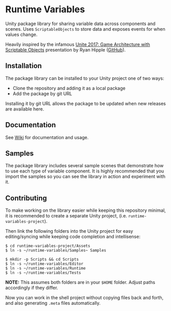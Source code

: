 # Runtime Variables

Unity package library for sharing variable data across components and scenes.
Uses `ScriptableObjects` to store data and exposes events for when values change.

Heavily inspired by the infamous [Unite 2017: Game Architecture with Scriptable Objects](https://www.youtube.com/watch?v=raQ3iHhE_Kk) presentation by Ryan Hipple ([GitHub](https://github.com/roboryantron/Unite2017)).

## Installation

The package library can be installed to your Unity project one of two ways:

- Clone the repository and adding it as a local package
- Add the package by git URL

Installing it by git URL allows the package to be updated when new releases are available here.

## Documentation

See [Wiki](https://github.com/UnderLogic/runtime-variables/wiki/Variables) for documentation and usage.

## Samples

The package library includes several sample scenes that demonstrate how to use each type of variable component.
It is highly recommended that you import the samples so you can see the library in action and experiment with it.

## Contributing

To make working on the library easier while keeping this repository minimal, it is recommended to create a separate Unity project, (i.e. `runtime-variables-project`).

Then link the following folders into the Unity project for easy editing/syncing while keeping code completion and intellisense:

```shell
$ cd runtime-variables-project/Assets
$ ln -s ~/runtime-variables/Samples~ Samples

$ mkdir -p Scripts && cd Scripts
$ ln -s ~/runtime-variables/Editor
$ ln -s ~/runtime-variables/Runtime
$ ln -s ~/runtime-variables/Tests
```

**NOTE:** This assumes both folders are in your `$HOME` folder. Adjust paths accordingly if they differ.

Now you can work in the shell project without copying files back and forth, and also generating `.meta` files automatically.
